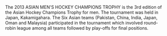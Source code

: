The 2013 ASIAN MEN'S HOCKEY CHAMPIONS TROPHY is the 3rd edition of the Asian Hockey Champions Trophy for men. The tournament was held in Japan, Kakamigahara. The Six Asian teams (Pakistan, China, India, Japan, Oman and Malaysia) participated in the tournament which involved round-robin league among all teams followed by play-offs for final positions.
